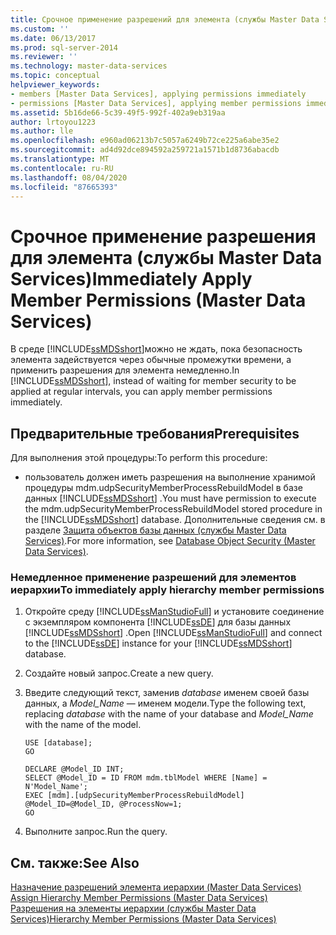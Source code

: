 ```yaml
---
title: Срочное применение разрешений для элемента (службы Master Data Services) | Документы Майкрософт
ms.custom: ''
ms.date: 06/13/2017
ms.prod: sql-server-2014
ms.reviewer: ''
ms.technology: master-data-services
ms.topic: conceptual
helpviewer_keywords:
- members [Master Data Services], applying permissions immediately
- permissions [Master Data Services], applying member permissions immediately
ms.assetid: 5b16de66-5c39-49f5-992f-402a9eb319aa
author: lrtoyou1223
ms.author: lle
ms.openlocfilehash: e960ad06213b7c5057a6249b72ce225a6abe35e2
ms.sourcegitcommit: ad4d92dce894592a259721a1571b1d8736abacdb
ms.translationtype: MT
ms.contentlocale: ru-RU
ms.lasthandoff: 08/04/2020
ms.locfileid: "87665393"
---
```

# <a name="immediately-apply-member-permissions-master-data-services"></a><span data-ttu-id="8f6e5-102">Срочное применение разрешения для элемента (службы Master Data Services)</span><span class="sxs-lookup"><span data-stu-id="8f6e5-102">Immediately Apply Member Permissions (Master Data Services)</span></span>
  <span data-ttu-id="8f6e5-103">В среде [!INCLUDE[ssMDSshort](../includes/ssmdsshort-md.md)]можно не ждать, пока безопасность элемента задействуется через обычные промежутки времени, а применить разрешения для элемента немедленно.</span><span class="sxs-lookup"><span data-stu-id="8f6e5-103">In [!INCLUDE[ssMDSshort](../includes/ssmdsshort-md.md)], instead of waiting for member security to be applied at regular intervals, you can apply member permissions immediately.</span></span>  
  
## <a name="prerequisites"></a><span data-ttu-id="8f6e5-104">Предварительные требования</span><span class="sxs-lookup"><span data-stu-id="8f6e5-104">Prerequisites</span></span>  
 <span data-ttu-id="8f6e5-105">Для выполнения этой процедуры:</span><span class="sxs-lookup"><span data-stu-id="8f6e5-105">To perform this procedure:</span></span>  
  
-   <span data-ttu-id="8f6e5-106">пользователь должен иметь разрешения на выполнение хранимой процедуры mdm.udpSecurityMemberProcessRebuildModel в базе данных [!INCLUDE[ssMDSshort](../includes/ssmdsshort-md.md)] .</span><span class="sxs-lookup"><span data-stu-id="8f6e5-106">You must have permission to execute the mdm.udpSecurityMemberProcessRebuildModel stored procedure in the [!INCLUDE[ssMDSshort](../includes/ssmdsshort-md.md)] database.</span></span> <span data-ttu-id="8f6e5-107">Дополнительные сведения см. в разделе [Защита объектов базы данных (службы Master Data Services)](database-object-security-master-data-services.md).</span><span class="sxs-lookup"><span data-stu-id="8f6e5-107">For more information, see [Database Object Security &#40;Master Data Services&#41;](database-object-security-master-data-services.md).</span></span>  
  
### <a name="to-immediately-apply-hierarchy-member-permissions"></a><span data-ttu-id="8f6e5-108">Немедленное применение разрешений для элементов иерархии</span><span class="sxs-lookup"><span data-stu-id="8f6e5-108">To immediately apply hierarchy member permissions</span></span>  
  
1.  <span data-ttu-id="8f6e5-109">Откройте среду [!INCLUDE[ssManStudioFull](../includes/ssmanstudiofull-md.md)] и установите соединение с экземпляром компонента [!INCLUDE[ssDE](../includes/ssde-md.md)] для базы данных [!INCLUDE[ssMDSshort](../includes/ssmdsshort-md.md)] .</span><span class="sxs-lookup"><span data-stu-id="8f6e5-109">Open [!INCLUDE[ssManStudioFull](../includes/ssmanstudiofull-md.md)] and connect to the [!INCLUDE[ssDE](../includes/ssde-md.md)] instance for your [!INCLUDE[ssMDSshort](../includes/ssmdsshort-md.md)] database.</span></span>  
  
2.  <span data-ttu-id="8f6e5-110">Создайте новый запрос.</span><span class="sxs-lookup"><span data-stu-id="8f6e5-110">Create a new query.</span></span>  
  
3.  <span data-ttu-id="8f6e5-111">Введите следующий текст, заменив *database* именем своей базы данных, а *Model_Name* — именем модели.</span><span class="sxs-lookup"><span data-stu-id="8f6e5-111">Type the following text, replacing *database* with the name of your database and *Model_Name* with the name of the model.</span></span>  
  
    ```  
    USE [database];  
    GO  
  
    DECLARE @Model_ID INT;  
    SELECT @Model_ID = ID FROM mdm.tblModel WHERE [Name] = N'Model_Name';  
    EXEC [mdm].[udpSecurityMemberProcessRebuildModel] @Model_ID=@Model_ID, @ProcessNow=1;  
    GO  
    ```  
  
4.  <span data-ttu-id="8f6e5-112">Выполните запрос.</span><span class="sxs-lookup"><span data-stu-id="8f6e5-112">Run the query.</span></span>  
  
## <a name="see-also"></a><span data-ttu-id="8f6e5-113">См. также:</span><span class="sxs-lookup"><span data-stu-id="8f6e5-113">See Also</span></span>  
 <span data-ttu-id="8f6e5-114">[Назначение разрешений элемента иерархии &#40;Master Data Services&#41;](../../2014/master-data-services/assign-hierarchy-member-permissions-master-data-services.md) </span><span class="sxs-lookup"><span data-stu-id="8f6e5-114">[Assign Hierarchy Member Permissions &#40;Master Data Services&#41;](../../2014/master-data-services/assign-hierarchy-member-permissions-master-data-services.md) </span></span>  
 [<span data-ttu-id="8f6e5-115">Разрешения на элементы иерархии (службы Master Data Services)</span><span class="sxs-lookup"><span data-stu-id="8f6e5-115">Hierarchy Member Permissions &#40;Master Data Services&#41;</span></span>](../../2014/master-data-services/hierarchy-member-permissions-master-data-services.md)  
  
  
